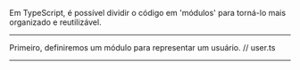 Em TypeScript, é possível dividir o código em 'módulos' para torná-lo mais organizado e reutilizável.

--------------------------------------------------------------------------

Primeiro, definiremos um módulo para representar um usuário.
// user.ts

--------------------------------------------------------------------------

